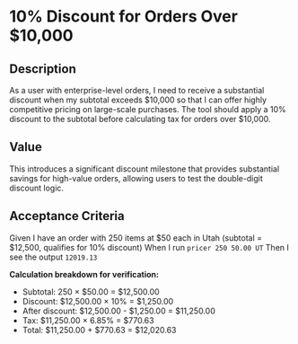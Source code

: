 # 10% Discount for Orders Over $10,000

## Description

As a user with enterprise-level orders, I need to receive a substantial discount when my subtotal exceeds $10,000 so that I can offer highly competitive pricing on large-scale purchases. The tool should apply a 10% discount to the subtotal before calculating tax for orders over $10,000.

## Value

This introduces a significant discount milestone that provides substantial savings for high-value orders, allowing users to test the double-digit discount logic.

## Acceptance Criteria

Given I have an order with 250 items at $50 each in Utah (subtotal = $12,500, qualifies for 10% discount)
When I run `pricer 250 50.00 UT`
Then I see the output `12019.13`

**Calculation breakdown for verification:**
- Subtotal: 250 × $50.00 = $12,500.00
- Discount: $12,500.00 × 10% = $1,250.00
- After discount: $12,500.00 - $1,250.00 = $11,250.00
- Tax: $11,250.00 × 6.85% = $770.63
- Total: $11,250.00 + $770.63 = $12,020.63